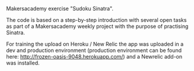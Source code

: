 Makersacademy exercise "Sudoku Sinatra".

The code is based on a step-by-step introduction with several open tasks as part of a Makersacademy weekly project with the purpose of practising Sinatra. 

For training the upload on Heroku / New Relic the app was uploaded in a dev and production environment (production environment can be found here: http://frozen-oasis-9048.herokuapp.com/) and a Newrelic add-on was installed.